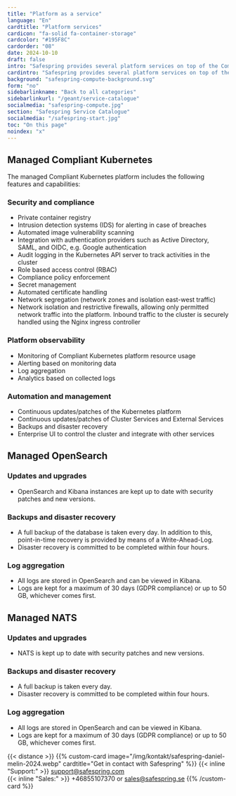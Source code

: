 ```yaml
---
title: "Platform as a service"
language: "En"
cardtitle: "Platform services"
cardicon: "fa-solid fa-container-storage"
cardcolor: "#195F8C"
cardorder: "08"
date: 2024-10-10
draft: false
intro: "Safespring provides several platform services on top of the Compute platform with containers for deploying modern and cloud native applications"
cardintro: "Safespring provides several platform services on top of the IaaS platform."
background: "safespring-compute-background.svg"
form: "no"
sidebarlinkname: "Back to all categories"
sidebarlinkurl: "/geant/service-catalogue"
socialmedia: "safespring-compute.jpg"
section: "Safespring Service Catalogue"
socialmedia: "/safespring-start.jpg"
toc: "On this page"
noindex: "x"
---
```


## Managed Compliant Kubernetes
The managed Compliant Kubernetes platform includes the following features and capabilities:

### Security and compliance
- Private container registry
- Intrusion detection systems (IDS) for alerting in case of breaches
- Automated image vulnerability scanning
- Integration with authentication providers such as Active Directory, SAML, and OIDC, e.g. Google authentication
- Audit logging in the Kubernetes API server to track activities in the cluster
- Role based access control (RBAC)
- Compliance policy enforcement
- Secret management
- Automated certificate handling
- Network segregation (network zones and isolation east-west traffic)
- Network isolation and restrictive firewalls, allowing only permitted network traffic into the platform. Inbound traffic to the cluster is securely handled using the Nginx ingress controller

### Platform observability
- Monitoring of Compliant Kubernetes platform resource usage
- Alerting based on monitoring data
- Log aggregation
- Analytics based on collected logs

### Automation and management
- Continuous updates/patches of the Kubernetes platform
- Continuous updates/patches of Cluster Services and External Services
- Backups and disaster recovery
- Enterprise UI to control the cluster and integrate with other services

## Managed OpenSearch

### Updates and upgrades
- OpenSearch and Kibana instances are kept up to date with security patches and new versions.

### Backups and disaster recovery
- A full backup of the database is taken every day. In addition to this, point-in-time recovery is provided by means of a Write-Ahead-Log.
- Disaster recovery is committed to be completed within four hours.

### Log aggregation
- All logs are stored in OpenSearch and can be viewed in Kibana. 
- Logs are kept for a maximum of 30 days (GDPR compliance) or up to 50 GB, whichever comes first.

## Managed NATS

### Updates and upgrades
- NATS is kept up to date with security patches and new versions. 

### Backups and disaster recovery
- A full backup is taken every day. 
- Disaster recovery is committed to be completed within four hours.

### Log aggregation
- All logs are stored in OpenSearch and can be viewed in Kibana. 
- Logs are kept for a maximum of 30 days (GDPR compliance) or up to 50 GB, whichever comes first.

{{< distance >}}
{{% custom-card image="/img/kontakt/safespring-daniel-melin-2024.webp" cardtitle="Get in contact with Safespring" %}}
{{< inline "Support:" >}} support@safespring.com  
{{< inline "Sales:" >}} +46855107370 or sales@safespring.se
{{% /custom-card %}}

